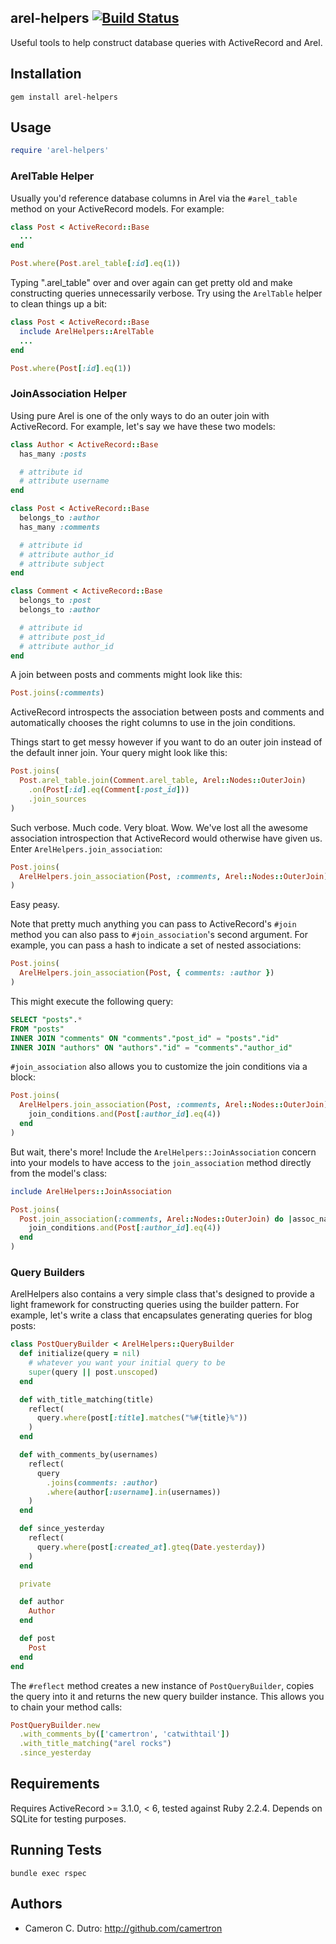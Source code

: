 

## arel-helpers [![Build Status](https://secure.travis-ci.org/camertron/arel-helpers.png?branch=master)](http://travis-ci.org/camertron/arel-helpers)

Useful tools to help construct database queries with ActiveRecord and Arel.

## Installation

`gem install arel-helpers`

## Usage

```ruby
require 'arel-helpers'
```

### ArelTable Helper

Usually you'd reference database columns in Arel via the `#arel_table` method on your ActiveRecord models. For example:

```ruby
class Post < ActiveRecord::Base
  ...
end

Post.where(Post.arel_table[:id].eq(1))
```

Typing ".arel_table" over and over again can get pretty old and make constructing queries unnecessarily verbose. Try using the `ArelTable` helper to clean things up a bit:

```ruby
class Post < ActiveRecord::Base
  include ArelHelpers::ArelTable
  ...
end

Post.where(Post[:id].eq(1))
```

### JoinAssociation Helper

Using pure Arel is one of the only ways to do an outer join with ActiveRecord. For example, let's say we have these two models:

```ruby
class Author < ActiveRecord::Base
  has_many :posts

  # attribute id
  # attribute username
end

class Post < ActiveRecord::Base
  belongs_to :author
  has_many :comments

  # attribute id
  # attribute author_id
  # attribute subject
end

class Comment < ActiveRecord::Base
  belongs_to :post
  belongs_to :author

  # attribute id
  # attribute post_id
  # attribute author_id
end
```

A join between posts and comments might look like this:

```ruby
Post.joins(:comments)
```

ActiveRecord introspects the association between posts and comments and automatically chooses the right columns to use in the join conditions.

Things start to get messy however if you want to do an outer join instead of the default inner join. Your query might look like this:

```ruby
Post.joins(
  Post.arel_table.join(Comment.arel_table, Arel::Nodes::OuterJoin)
    .on(Post[:id].eq(Comment[:post_id]))
    .join_sources
)
```

Such verbose. Much code. Very bloat. Wow. We've lost all the awesome association introspection that ActiveRecord would otherwise have given us. Enter `ArelHelpers.join_association`:

```ruby
Post.joins(
  ArelHelpers.join_association(Post, :comments, Arel::Nodes::OuterJoin)
)
```

Easy peasy.

Note that pretty much anything you can pass to ActiveRecord's `#join` method you can also pass to `#join_association`'s second argument. For example, you can pass a hash to indicate a set of nested associations:

```ruby
Post.joins(
  ArelHelpers.join_association(Post, { comments: :author })
)
```

This might execute the following query:

```sql
SELECT "posts".*
FROM "posts"
INNER JOIN "comments" ON "comments"."post_id" = "posts"."id"
INNER JOIN "authors" ON "authors"."id" = "comments"."author_id"
```

`#join_association` also allows you to customize the join conditions via a block:

```ruby
Post.joins(
  ArelHelpers.join_association(Post, :comments, Arel::Nodes::OuterJoin) do |assoc_name, join_conditions|
    join_conditions.and(Post[:author_id].eq(4))
  end
)
```

But wait, there's more! Include the `ArelHelpers::JoinAssociation` concern into your models to have access to the `join_association` method directly from the model's class:

```ruby
include ArelHelpers::JoinAssociation

Post.joins(
  Post.join_association(:comments, Arel::Nodes::OuterJoin) do |assoc_name, join_conditions|
    join_conditions.and(Post[:author_id].eq(4))
  end
)
```

### Query Builders

ArelHelpers also contains a very simple class that's designed to provide a light framework for constructing queries using the builder pattern. For example, let's write a class that encapsulates generating queries for blog posts:

```ruby
class PostQueryBuilder < ArelHelpers::QueryBuilder
  def initialize(query = nil)
    # whatever you want your initial query to be
    super(query || post.unscoped)
  end

  def with_title_matching(title)
    reflect(
      query.where(post[:title].matches("%#{title}%"))
    )
  end

  def with_comments_by(usernames)
    reflect(
      query
        .joins(comments: :author)
        .where(author[:username].in(usernames))
    )
  end

  def since_yesterday
    reflect(
      query.where(post[:created_at].gteq(Date.yesterday))
    )
  end

  private

  def author
    Author
  end

  def post
    Post
  end
end
```

The `#reflect` method creates a new instance of `PostQueryBuilder`, copies the query into it and returns the new query builder instance. This allows you to chain your method calls:

```ruby
PostQueryBuilder.new
  .with_comments_by(['camertron', 'catwithtail'])
  .with_title_matching("arel rocks")
  .since_yesterday
```

## Requirements

Requires ActiveRecord >= 3.1.0, < 6, tested against Ruby 2.2.4. Depends on SQLite for testing purposes.

## Running Tests

`bundle exec rspec`

## Authors

* Cameron C. Dutro: http://github.com/camertron
